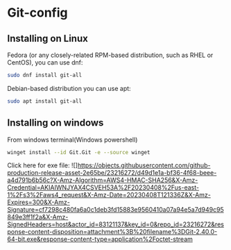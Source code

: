 # Git-config

## Installing on Linux
<hl>
Fedora (or any closely-related RPM-based distribution, such as RHEL or CentOS), you can use dnf:

```bash
sudo dnf install git-all
```

Debian-based distribution you can use apt:

```bash
sudo apt install git-all
```

## Installing on windows
<hl>
From windows terminal(Windows powershell)

```bash
winget install --id Git.Git -e --source winget
```

Click here for exe file:
![]https://objects.githubusercontent.com/github-production-release-asset-2e65be/23216272/d49d1e1a-bf36-4f68-beee-a4d791b6b56c?X-Amz-Algorithm=AWS4-HMAC-SHA256&X-Amz-Credential=AKIAIWNJYAX4CSVEH53A%2F20230408%2Fus-east-1%2Fs3%2Faws4_request&X-Amz-Date=20230408T121336Z&X-Amz-Expires=300&X-Amz-Signature=cf7298c480fa6a0c1deb3fd15883e9560410a07a94e5a7d949c95849e3ff1f2a&X-Amz-SignedHeaders=host&actor_id=83121137&key_id=0&repo_id=23216272&response-content-disposition=attachment%3B%20filename%3DGit-2.40.0-64-bit.exe&response-content-type=application%2Foctet-stream
